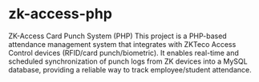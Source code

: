 # zk-access-php
ZK-Access Card Punch System (PHP)  This project is a PHP-based attendance management system that integrates with ZKTeco Access Control devices (RFID/card punch/biometric). It enables real-time and scheduled synchronization of punch logs from ZK devices into a MySQL database, providing a reliable way to track employee/student attendance.

